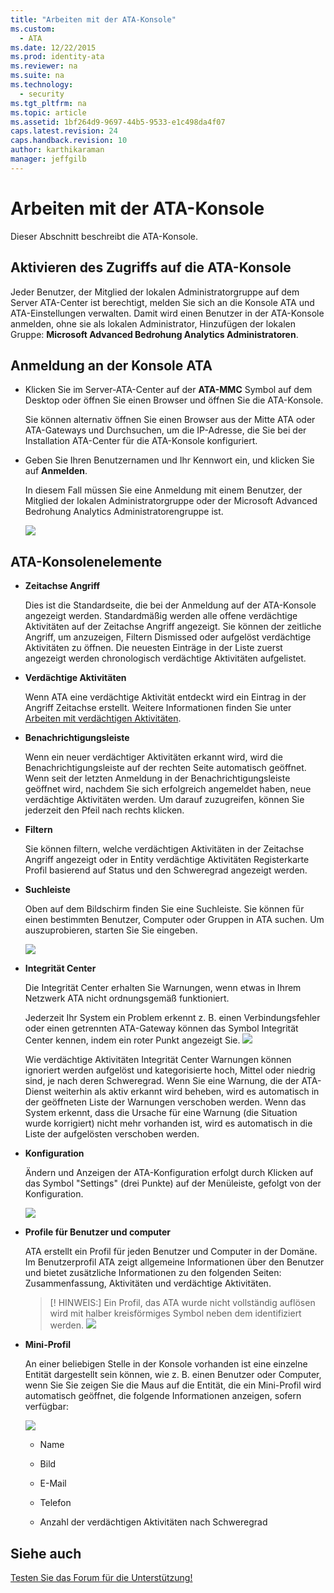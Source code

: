 ```yaml
---
title: "Arbeiten mit der ATA-Konsole"
ms.custom: 
  - ATA
ms.date: 12/22/2015
ms.prod: identity-ata
ms.reviewer: na
ms.suite: na
ms.technology: 
  - security
ms.tgt_pltfrm: na
ms.topic: article
ms.assetid: 1bf264d9-9697-44b5-9533-e1c498da4f07
caps.latest.revision: 24
caps.handback.revision: 10
author: karthikaraman
manager: jeffgilb
---
```

# Arbeiten mit der ATA-Konsole
Dieser Abschnitt beschreibt die ATA-Konsole.


## Aktivieren des Zugriffs auf die ATA-Konsole

Jeder Benutzer, der Mitglied der lokalen Administratorgruppe auf dem Server ATA-Center ist berechtigt, melden Sie sich an die Konsole ATA und ATA-Einstellungen verwalten.
Damit wird einen Benutzer in der ATA-Konsole anmelden, ohne sie als lokalen Administrator, Hinzufügen der lokalen Gruppe: **Microsoft Advanced Bedrohung Analytics Administratoren**.


## Anmeldung an der Konsole ATA

- Klicken Sie im Server-ATA-Center auf der **ATA-MMC** Symbol auf dem Desktop oder öffnen Sie einen Browser und öffnen Sie die ATA-Konsole.

    Sie können alternativ öffnen Sie einen Browser aus der Mitte ATA oder ATA-Gateways und Durchsuchen, um die IP-Adresse, die Sie bei der Installation ATA-Center für die ATA-Konsole konfiguriert.

- Geben Sie Ihren Benutzernamen und Ihr Kennwort ein, und klicken Sie auf **Anmelden**.

    In diesem Fall müssen Sie eine Anmeldung mit einem Benutzer, der Mitglied der lokalen Administratorgruppe oder der Microsoft Advanced Bedrohung Analytics Administratorengruppe ist.

    ![](/Image/ATA+log+in+screen.jpg)


## ATA-Konsolenelemente

- **Zeitachse Angriff**

    Dies ist die Standardseite, die bei der Anmeldung auf der ATA-Konsole angezeigt werden. Standardmäßig werden alle offene verdächtige Aktivitäten auf der Zeitachse Angriff angezeigt. Sie können der zeitliche Angriff, um anzuzeigen, Filtern Dismissed oder aufgelöst verdächtige Aktivitäten zu öffnen. Die neuesten Einträge in der Liste zuerst angezeigt werden chronologisch verdächtige Aktivitäten aufgelistet.

- **Verdächtige Aktivitäten**

    Wenn ATA eine verdächtige Aktivität entdeckt wird ein Eintrag in der Angriff Zeitachse erstellt. Weitere Informationen finden Sie unter [Arbeiten mit verdächtigen Aktivitäten](/Topic/Working+with+Suspicious+Activities.md).

- **Benachrichtigungsleiste**

    Wenn ein neuer verdächtiger Aktivitäten erkannt wird, wird die Benachrichtigungsleiste auf der rechten Seite automatisch geöffnet. Wenn seit der letzten Anmeldung in der Benachrichtigungsleiste geöffnet wird, nachdem Sie sich erfolgreich angemeldet haben, neue verdächtige Aktivitäten werden. Um darauf zuzugreifen, können Sie jederzeit den Pfeil nach rechts klicken.

- **Filtern**

    Sie können filtern, welche verdächtigen Aktivitäten in der Zeitachse Angriff angezeigt oder in Entity verdächtige Aktivitäten Registerkarte Profil basierend auf Status und den Schweregrad angezeigt werden.

- **Suchleiste**

    Oben auf dem Bildschirm finden Sie eine Suchleiste. Sie können für einen bestimmten Benutzer, Computer oder Gruppen in ATA suchen. Um auszuprobieren, starten Sie Sie eingeben.

    ![](/Image/ATA+console+search.png)

- **Integrität Center**

    Die Integrität Center erhalten Sie Warnungen, wenn etwas in Ihrem Netzwerk ATA nicht ordnungsgemäß funktioniert.

    Jederzeit Ihr System ein Problem erkennt z. B. einen Verbindungsfehler oder einen getrennten ATA-Gateway können das Symbol Integrität Center kennen, indem ein roter Punkt angezeigt Sie. ![](/Image/ATA+Health+Center+Alert+red+dot.png)

    Wie verdächtige Aktivitäten Integrität Center Warnungen können ignoriert werden aufgelöst und kategorisierte hoch, Mittel oder niedrig sind, je nach deren Schweregrad. Wenn Sie eine Warnung, die der ATA-Dienst weiterhin als aktiv erkannt wird beheben, wird es automatisch in der geöffneten Liste der Warnungen verschoben werden. Wenn das System erkennt, dass die Ursache für eine Warnung (die Situation wurde korrigiert) nicht mehr vorhanden ist, wird es automatisch in die Liste der aufgelösten verschoben werden.

- **Konfiguration**

    Ändern und Anzeigen der ATA-Konfiguration erfolgt durch Klicken auf das Symbol "Settings" (drei Punkte) auf der Menüleiste, gefolgt von der Konfiguration.

    ![](/Image/ATA+config+icon.JPG)

- **Profile für Benutzer und computer**

    ATA erstellt ein Profil für jeden Benutzer und Computer in der Domäne. Im Benutzerprofil ATA zeigt allgemeine Informationen über den Benutzer und bietet zusätzliche Informationen zu den folgenden Seiten: Zusammenfassung, Aktivitäten und verdächtige Aktivitäten.

    > [! HINWEIS:]
    > Ein Profil, das ATA wurde nicht vollständig auflösen wird mit halber kreisförmiges Symbol neben dem identifiziert werden. ![](/Image/ATA+Unresolved+Profile.jpg)

- **Mini-Profil**

    An einer beliebigen Stelle in der Konsole vorhanden ist eine einzelne Entität dargestellt sein können, wie z. B. einen Benutzer oder Computer, wenn Sie Sie zeigen Sie die Maus auf die Entität, die ein Mini-Profil wird automatisch geöffnet, die folgende Informationen anzeigen, sofern verfügbar:

    ![](/Image/ATA+mini+profile.jpg)
    
    - Name

    - Bild

    - E-Mail

    - Telefon

    - Anzahl der verdächtigen Aktivitäten nach Schweregrad


## Siehe auch

[Testen Sie das Forum für die Unterstützung!](https://social.technet.microsoft.com/Forums/security/en-US/home?forum=mata)





